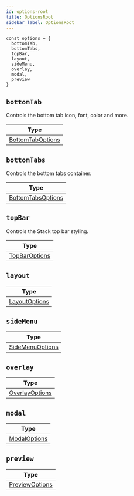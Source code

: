 ```yaml
---
id: options-root
title: OptionsRoot
sidebar_label: OptionsRoot
---
```


```
const options = {
  bottomTab,
  bottomTabs,
  topBar,
  layout,
  sideMenu,
  overlay,
  modal,
  preview
}
```

## `bottomTab`
Controls the bottom tab icon, font, color and more.

| Type                                     |
| ---------------------------------------- |
| [BottomTabOptions](bottomTab-options.md) |

## `bottomTabs`
Controls the bottom tabs container.

| Type                                       |
| ------------------------------------------ |
| [BottomTabsOptions](bottomTabs-options.md) |

## `topBar`
Controls the Stack top bar styling.

| Type                               |
| ---------------------------------- |
| [TopBarOptions](topBar-options.md) |

## `layout`

| Type                               |
| ---------------------------------- |
| [LayoutOptions](layout-options.md) |

## `sideMenu`

| Type                                       |
| ------------------------------------------ |
| [SideMenuOptions](sideMenu-options.md) |

## `overlay`

| Type                                       |
| ------------------------------------------ |
| [OverlayOptions](overlay-options.md) |

## `modal`

| Type                                       |
| ------------------------------------------ |
| [ModalOptions](modal-options.md) |

## `preview`

| Type                                       |
| ------------------------------------------ |
| [PreviewOptions](preview-options.md) |
